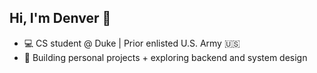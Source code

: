 ## Hi, I'm Denver 👋

<!--
**DenverCowan/DenverCowan** is a ✨ _special_ ✨ repository because its `README.md` (this file) appears on your GitHub profile.

Here are some ideas to get you started:

- 🔭 I’m currently working on ...
- 🌱 I’m currently learning ...
- 👯 I’m looking to collaborate on ...
- 🤔 I’m looking for help with ...
- 💬 Ask me about ...
- 📫 How to reach me: ...
- ⚡ Fun fact: ...
-->

- 💻 CS student @ Duke | Prior enlisted U.S. Army 🇺🇸
- 🔭 Building personal projects + exploring backend and system design


